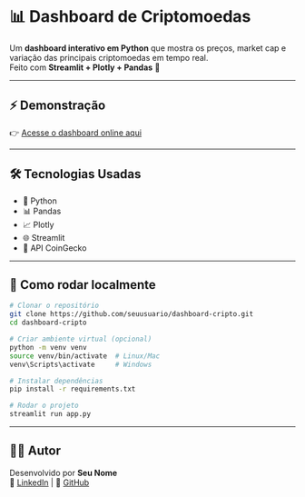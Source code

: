 # 📊 Dashboard de Criptomoedas

Um **dashboard interativo em Python** que mostra os preços, market cap e variação das principais criptomoedas em tempo real.  
Feito com **Streamlit + Plotly + Pandas** 🚀

---

## ⚡ Demonstração

👉 [Acesse o dashboard online aqui]([https://share.streamlit.io/](https://dashboard-cripto-python-bnnzfv3qeqquzrkr7ggsmj.streamlit.app/)) 

---

## 🛠 Tecnologias Usadas

- 🐍 Python  
- 📊 Pandas  
- 📈 Plotly  
- 🌐 Streamlit  
- 🔗 API CoinGecko  

---

## 🚀 Como rodar localmente

```bash
# Clonar o repositório
git clone https://github.com/seuusuario/dashboard-cripto.git
cd dashboard-cripto

# Criar ambiente virtual (opcional)
python -m venv venv
source venv/bin/activate  # Linux/Mac
venv\Scripts\activate     # Windows

# Instalar dependências
pip install -r requirements.txt

# Rodar o projeto
streamlit run app.py
```

---


## 👨‍💻 Autor

Desenvolvido por **Seu Nome**  
🔗 [LinkedIn]([https://linkedin.com/in/seu-perfil](https://www.linkedin.com/in/diogofigueirasantos/)) | 🐙 [GitHub]([https://github.com/seuusuario](https://github.com/DiogoSantoszxx))
